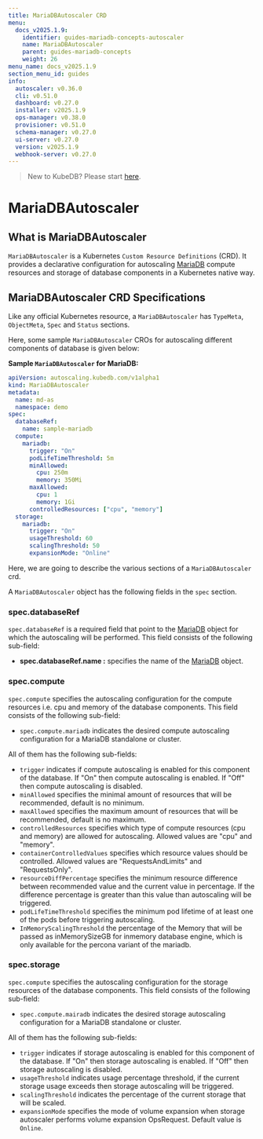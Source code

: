 ```yaml
---
title: MariaDBAutoscaler CRD
menu:
  docs_v2025.1.9:
    identifier: guides-mariadb-concepts-autoscaler
    name: MariaDBAutoscaler
    parent: guides-mariadb-concepts
    weight: 26
menu_name: docs_v2025.1.9
section_menu_id: guides
info:
  autoscaler: v0.36.0
  cli: v0.51.0
  dashboard: v0.27.0
  installer: v2025.1.9
  ops-manager: v0.38.0
  provisioner: v0.51.0
  schema-manager: v0.27.0
  ui-server: v0.27.0
  version: v2025.1.9
  webhook-server: v0.27.0
---
```


> New to KubeDB? Please start [here](/docs/v2025.1.9/README).

# MariaDBAutoscaler

## What is MariaDBAutoscaler

`MariaDBAutoscaler` is a Kubernetes `Custom Resource Definitions` (CRD). It provides a declarative configuration for autoscaling [MariaDB](https://www.mariadb.com/) compute resources and storage of database components in a Kubernetes native way.

## MariaDBAutoscaler CRD Specifications

Like any official Kubernetes resource, a `MariaDBAutoscaler` has `TypeMeta`, `ObjectMeta`, `Spec` and `Status` sections.

Here, some sample `MariaDBAutoscaler` CROs for autoscaling different components of database is given below:

**Sample `MariaDBAutoscaler` for MariaDB:**

```yaml
apiVersion: autoscaling.kubedb.com/v1alpha1
kind: MariaDBAutoscaler
metadata:
  name: md-as
  namespace: demo
spec:
  databaseRef:
    name: sample-mariadb
  compute:
    mariadb:
      trigger: "On"
      podLifeTimeThreshold: 5m
      minAllowed:
        cpu: 250m
        memory: 350Mi
      maxAllowed:
        cpu: 1
        memory: 1Gi
      controlledResources: ["cpu", "memory"]
  storage:
    mariadb:
      trigger: "On"
      usageThreshold: 60
      scalingThreshold: 50
      expansionMode: "Online"
```

Here, we are going to describe the various sections of a `MariaDBAutoscaler` crd.

A `MariaDBAutoscaler` object has the following fields in the `spec` section.

### spec.databaseRef

`spec.databaseRef` is a required field that point to the [MariaDB](/docs/v2025.1.9/guides/mariadb/concepts/mariadb) object for which the autoscaling will be performed. This field consists of the following sub-field:

- **spec.databaseRef.name :** specifies the name of the [MariaDB](/docs/v2025.1.9/guides/mariadb/concepts/mariadb) object.

### spec.compute

`spec.compute` specifies the autoscaling configuration for the compute resources i.e. cpu and memory of the database components. This field consists of the following sub-field:

- `spec.compute.mariadb` indicates the desired compute autoscaling configuration for a MariaDB standalone or cluster.

All of them has the following sub-fields:

- `trigger` indicates if compute autoscaling is enabled for this component of the database. If "On" then compute autoscaling is enabled. If "Off" then compute autoscaling is disabled.
- `minAllowed` specifies the minimal amount of resources that will be recommended, default is no minimum.
- `maxAllowed` specifies the maximum amount of resources that will be recommended, default is no maximum.
- `controlledResources` specifies which type of compute resources (cpu and memory) are allowed for autoscaling. Allowed values are "cpu" and "memory".
- `containerControlledValues` specifies which resource values should be controlled. Allowed values are "RequestsAndLimits" and "RequestsOnly".
- `resourceDiffPercentage` specifies the minimum resource difference between recommended value and the current value in percentage. If the difference percentage is greater than this value than autoscaling will be triggered.
- `podLifeTimeThreshold` specifies the minimum pod lifetime of at least one of the pods before triggering autoscaling.
- `InMemoryScalingThreshold` the percentage of the Memory that will be passed as inMemorySizeGB for inmemory database engine, which is only available for the percona variant of the mariadb.

### spec.storage

`spec.compute` specifies the autoscaling configuration for the storage resources of the database components. This field consists of the following sub-field:

- `spec.compute.mairadb` indicates the desired storage autoscaling configuration for a MariaDB standalone or cluster.

All of them has the following sub-fields:

- `trigger` indicates if storage autoscaling is enabled for this component of the database. If "On" then storage autoscaling is enabled. If "Off" then storage autoscaling is disabled.
- `usageThreshold` indicates usage percentage threshold, if the current storage usage exceeds then storage autoscaling will be triggered.
- `scalingThreshold` indicates the percentage of the current storage that will be scaled.
- `expansionMode` specifies the mode of volume expansion when storage autoscaler performs volume expansion OpsRequest. Default value is `Online`.

